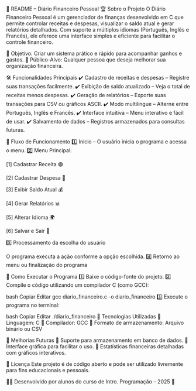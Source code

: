 📌 README – Diário Financeiro Pessoal
🏆 Sobre o Projeto
O Diário Financeiro Pessoal é um gerenciador de finanças desenvolvido em C que permite controlar receitas e despesas, visualizar o saldo atual e gerar relatórios detalhados. Com suporte a múltiplos idiomas (Português, Inglês e Francês), ele oferece uma interface simples e eficiente para facilitar o controle financeiro.

🔹 Objetivo: Criar um sistema prático e rápido para acompanhar ganhos e gastos.
🔹 Público-Alvo: Qualquer pessoa que deseja melhorar sua organização financeira.

🛠 Funcionalidades Principais
✔ Cadastro de receitas e despesas – Registre suas transações facilmente.
✔ Exibição de saldo atualizado – Veja o total de receitas menos despesas.
✔ Geração de relatórios – Exporte suas transações para CSV ou gráficos ASCII.
✔ Modo multilíngue – Alterne entre Português, Inglês e Francês.
✔ Interface intuitiva – Menu interativo e fácil de usar.
✔ Salvamento de dados – Registros armazenados para consultas futuras.

📜 Fluxo de Funcionamento
1️⃣ Início – O usuário inicia o programa e acessa o menu.
2️⃣ Menu Principal:

[1] Cadastrar Receita 🟢

[2] Cadastrar Despesa 🔴

[3] Exibir Saldo Atual 💰

[4] Gerar Relatórios 📊

[5] Alterar Idioma 🌍

[6] Salvar e Sair 💾

3️⃣ Processamento da escolha do usuário

O programa executa a ação conforme a opção escolhida.
4️⃣ Retorno ao menu ou finalização do programa

🚀 Como Executar o Programa
1️⃣ Baixe o código-fonte do projeto.
2️⃣ Compile o código utilizando um compilador C (como GCC):

bash
Copiar
Editar
gcc diario_financeiro.c -o diario_financeiro
3️⃣ Execute o programa no terminal:

bash
Copiar
Editar
./diario_financeiro
🔧 Tecnologias Utilizadas
📌 Linguagem: C
📌 Compilador: GCC
📌 Formato de armazenamento: Arquivo binário ou CSV

🎨 Melhorias Futuras
🔹 Suporte para armazenamento em banco de dados.
🔹 Interface gráfica para facilitar o uso.
🔹 Estatísticas financeiras detalhadas com gráficos interativos.

📜 Licença
Este projeto é de código aberto e pode ser utilizado livremente para fins educacionais e pessoais.

👨‍💻 Desenvolvido por alunos do curso de Intro. Programação – 2025 🚀











 
